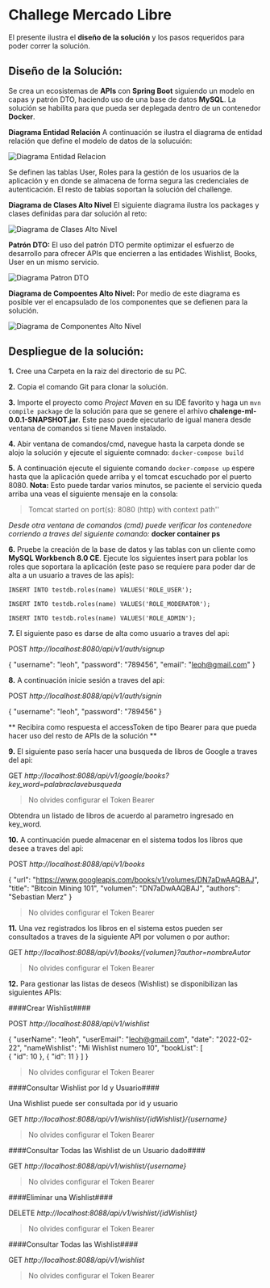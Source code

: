 # Challege Mercado Libre
El presente ilustra el **diseño de la solución** y los pasos requeridos para poder correr la solución.

## Diseño de la Solución:
Se crea un ecosistemas de **APIs** con **Spring Boot** siguiendo un modelo en capas y patrón DTO, haciendo uso de una base de datos **MySQL**. La solución se habilita para que pueda ser deplegada dentro de un contenedor **Docker**.

**Diagrama Entidad Relación**
A continuación se ilustra el diagrama de entidad relación que define el modelo de datos de la solucuión:

![Diagrama Entidad Relacion](Diagrams-MER.png)

Se definen las tablas User, Roles para la gestión de los usuarios de la aplicación y en donde se almacena de forma segura las credenciales de autenticación. El resto de tablas soportan la solución del challenge.

**Diagrama de Clases Alto Nivel**
El siguiente diagrama ilustra los packages y clases definidas para dar solución al reto:

![Diagrama de Clases Alto Nivel](Diagrams-Class.png)

**Patrón DTO:**
El uso del patrón DTO permite optimizar el esfuerzo de desarrollo para ofrecer APIs que encierren a las entidades Wishlist, Books, User en un mismo servicio.

![Diagrama Patron DTO](Diagrams-DTOs.png)

**Diagrama de Compoentes Alto Nivel:**
Por medio de este diagrama es posible ver el encapsulado de los componentes que se defienen para la solución.

![Diagrama de Componentes Alto Nivel](Diagrams-Componentes.png)

## Despliegue de la solución:
**1.** Cree una Carpeta en la raiz del directorio de su PC.

**2.** Copia el comando Git para clonar la solución.

**3.** Importe el proyecto como *Project Maven* en su IDE favorito y haga un `mvn compile package` de la solución para que se genere el arhivo **chalenge-ml-0.0.1-SNAPSHOT.jar**. Este paso puede ejecutarlo de igual manera desde ventana de comandos si tiene Maven instalado.

**4.** Abir ventana de comandos/cmd, navegue hasta la carpeta donde se alojo la solución y ejecute el siguiente comnado: `docker-compose build`

**5.** A continuación ejecute el siguiente comando `docker-compose up` espere hasta que la aplicación quede arriba y el tomcat escuchado por el puerto 8080.
**Nota:** Esto puede tardar varios minutos, se paciente el servicio queda arriba una veas el siguiente mensaje en la consola:
> Tomcat started on port(s): 8080 (http) with context path''

*Desde otra ventana de comandos (cmd) puede verificar los contenedore corriendo a traves del siguiente comando:*
**docker container ps**

**6.** Pruebe la creación de la base de datos y las tablas con un cliente como **MySQL Workbench 8.0 CE**. Ejecute los siguientes insert para poblar los roles que soportara la aplicación (este paso se requiere para poder dar de alta a un usuario a traves de las apis):

`INSERT INTO testdb.roles(name) VALUES('ROLE_USER');`

`INSERT INTO testdb.roles(name) VALUES('ROLE_MODERATOR');`

`INSERT INTO testdb.roles(name) VALUES('ROLE_ADMIN');`

**7.** El siguiente paso es darse de alta como usuario a traves del api:

POST *http://localhost:8080/api/v1/auth/signup*

{
    "username": "leoh",
    "password": "789456",
    "email": "leoh@gmail.com"
}

**8.** A continuación inicie sesión a traves del api:

POST *http://localhost:8088/api/v1/auth/signin*

{
    "username": "leoh",
    "password": "789456"
}

** Recibira como respuesta el accessToken de tipo Bearer para que pueda hacer uso del resto de APIs de la solución **

**9.** El siguiente paso sería hacer una busqueda de libros de Google a traves del api:

GET *http://localhost:8088/api/v1/google/books?key_word=palabraclavebusqueda*

> No olvides configurar el Token Bearer

Obtendra un listado de libros de acuerdo al parametro ingresado en key_word.


**10.** A continuación puede almacenar en el sistema todos los libros que desee a traves del api:

POST *http://localhost:8088/api/v1/books*

{
        "url": "https://www.googleapis.com/books/v1/volumes/DN7aDwAAQBAJ",
        "title": "Bitcoin Mining 101",
        "volumen": "DN7aDwAAQBAJ",
        "authors": "Sebastian Merz"
}

> No olvides configurar el Token Bearer

**11.** Una vez registrados los libros en el sistema estos pueden ser consultados a traves de la siguiente API por volumen o por author:

GET *http://localhost:8088/api/v1/books/{volumen}?author=nombreAutor*

> No olvides configurar el Token Bearer

**12.** Para gestionar las listas de deseos (Wishlist) se disponibilizan las siguientes APIs:

####Crear Wishlist####

POST *http://localhost:8088/api/v1/wishlist*


{
    "userName": "leoh",
    "userEmail": "leoh@gmail.com",
    "date": "2022-02-22",
	"nameWishlist": "Mi Wishlist numero 10",
    "bookList": [        
        {
            "id": 10
        },
        {
            "id": 11
        }
    ]
}

> No olvides configurar el Token Bearer

####Consultar Wishlist por Id y Usuario####

Una Wishlist puede ser consultada por id y usuario

GET *http://localhost:8088/api/v1/wishlist/{idWishlist}/{username}*

> No olvides configurar el Token Bearer

####Consultar Todas las Wishlist de un Usuario dado####

GET *http://localhost:8088/api/v1/wishlist/{username}*

> No olvides configurar el Token Bearer


####Eliminar una Wishlist####

DELETE *http://localhost:8088/api/v1/wishlist/{idWishlist}*

> No olvides configurar el Token Bearer


####Consultar Todas las Wishlist####

GET *http://localhost:8088/api/v1/wishlist*

> No olvides configurar el Token Bearer
